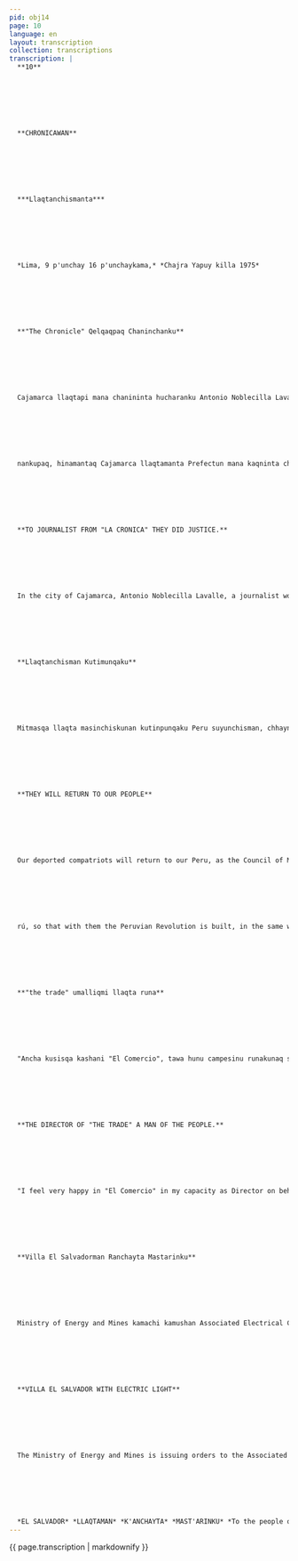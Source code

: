 ```yaml
---
pid: obj14
page: 10
language: en
layout: transcription
collection: transcriptions
transcription: |
  **10**
  
  
  
  
  
  
  
  **CHRONICAWAN**
  
  
  
  
  
  
  
  ***Llaqtanchismanta***
  
  
  
  
  
  
  
  *Lima, 9 p'unchay 16 p'unchaykama,* *Chajra Yapuy killa 1975*
  
  
  
  
  
  
  
  **"The Chronicle" Qelqaqpaq Chaninchanku**
  
  
  
  
  
  
  
  Cajamarca llaqtapi mana chanininta hucharanku Antonio Noblecilla Lavalle "La Crónica" llank'aq runata, chay yuyaymanmi chayanku Supreme Court of Justice Members nisqanchiskuna. Ñawpaqtaraq Mixed Correctional Court of Cajamarca, chanin taripaypi kamachikuqkuna piggy bank ranku Antonio Noblecillaman "La Crónica" mit'alipi qelqasqan rayku, Box brand llaqtamanta sut'illanta willakusqanmanta, piñay wasiman haykuchi
  
  
  
  
  
  
  
  nankupaq, hinamantaq Cajamarca llaqtamanta Prefectun mana kaqninta ch'ataran, mana chanin manta payman tumpaspa. Chay raykuñataq kay Cajamarcapi taripaqkuna Antonio Noblecillata, soo ta killapaq piñay wasiman haykuchiyta munaranku, qelqa kamachiyninkupi. Hinaspañataq pay Supreme Court of Justiceman chaninchanankupaq mañakuran,. Dr. Raúl Peña Cabreraq yanapayninwan chaninchayta tariparan.
  
  
  
  
  
  
  
  **TO JOURNALIST FROM "LA CRONICA" THEY DID JUSTICE.**
  
  
  
  
  
  
  
  In the city of Cajamarca, Antonio Noblecilla Lavalle, a journalist working for the newspaper "La Crónica", was unjustly accused, this ruling being revoked by the members of the Supreme Court of Justice. Previously, the Mixed Correctional Court of Cajamarca, in the hearing of this case, accused the journalist of "La Crónica" for having written in his chronicles, reliable events carried out in Cajamarca, for which he deserved the sanction of imprisonment from this court, all of this as a result of the slander of the Prefect of Cajamarca. Hence, the Cajamarquinos courts sentenced Antonio Noblecilla to six months of imprisonment, for which he presented an appeal through the lawyer Dr. Raúl Peña Cabrera before the Supreme Court of Justice, decreeing his freedom.
  
  
  
  
  
  
  
  **Llaqtanchisman Kutimunqaku**
  
  
  
  
  
  
  
  Mitmasqa llaqta masinchiskunan kutinpunqaku Peru suyunchisman, chhaynatan riqsichiwanchis Council of Ministers qelqa kamachiynin pi, iskay p’unchaypi Chaj ra Yapuy killa purisqanchispi. Kay kamachiwan hunt'achinku llaqta masinchiallin runa kayninta unanchayukunanpaq, hinaman taq tatichikushan ñawpaq llaqtanchismanta qarquy kamachikunata. Yachakusqan hina Perusuyunchismanta lluqsichiranku huj suyukunaman llaqtamasinchis runakunata, ñawpaq Governmentq kamachiyninwan, kikillantaqmi wisqachikuran mit'ali qelqakunata. Kunantaq Mosoq yuyaywan kamachiqkuna kamachikamushanku, llapan peruanukuna hanpukunan kupaq, paykunawan kushka Revolusion Peruana mast'arikunanpaq, kikillantaqmi lliw wisq'asqa mit'alikuna huqmanta kicharikunqaku llaqtanchis ñawinchananpaq, chaywantaq astawan kallpachakunan Peruvian Revolution.
  
  
  
  
  
  
  
  **THEY WILL RETURN TO OUR PEOPLE**
  
  
  
  
  
  
  
  Our deported compatriots will return to our Peru, as the Council of Ministers announced in a statement, two days after the president. month of September. With this pronouncement they comply with our compatriots in their desire to be useful to the people, leaving without effect the expulsion orders issued some time ago. As is known, several of our compatriots previously left Peru strangely bound for other countries, with orders issued from the previous Government, in the same way several news programs were closed. And now our rulers, with a new mentality, have decreed that all deported Peruvians return to Peru.
  
  
  
  
  
  
  
  rú, so that with them the Peruvian Revolution is built, in the same way the news, so that the people also listen (mast'arinankupaq.) from them and with this the Peruvian Revolution will be strengthened.
  
  
  
  
  
  
  
  **"the trade" umalliqmi llaqta runa**
  
  
  
  
  
  
  
  "Ancha kusisqa kashani "El Comercio", tawa hunu campesinu runakunaq sutinpi, umalliyasqay rayku", chhaynatan nin Alex Noriega Montero, "El Comercio" Asociación Civilmanta, chay kamachi chaskisqanpi. Alex Noriega Montero kashan, San Martin Markamanta, Riojamanta, "LosPioneros del Alto Mayo" cooperativemanta, paymi Lima llaqtaman hamuran "El Comercio" mit'ali qelqapi llank'ananpaq, National Agrarian Confederationq kamachiyninta hunt'achispa. Kay kamachi riqsisqanchiswanmi chayraqmi lliw Peru llaqtanchis, campesinukunaq sutinpi ñawpachikushan cheqaqmanta Revolusionpa hamut'asqanta, "El Comercio" mit'ali qelqatae kampesinukunaman haywarispa.
  
  
  
  
  
  
  
  **THE DIRECTOR OF "THE TRADE" A MAN OF THE PEOPLE.**
  
  
  
  
  
  
  
  "I feel very happy in "El Comercio" in my capacity as Director on behalf of four million farmers," were the words of Alex Noriega Montero, upon receiving said mandate from the Civil Association of "El Comercio." Alex Noriega Montero is from the Department of San Martín, in the province of Rioja and a member of the cooperative "los Pioneros del Alto Mayo", he came to the city of Lima to work in the newspaper "El Comercio", fulfilling an order from the National Agrarian Confederation. With this commission made known, the transfer of this newspaper to the peasantry of all of Peru is fulfilled in reality, in accordance with the provisions of the Revolution that "El Comercio" is for the peasants.
  
  
  
  
  
  
  
  **Villa El Salvadorman Ranchayta Mastarinku**
  
  
  
  
  
  
  
  Ministry of Energy and Mines kamachi kamushan Associated Electrical Companies, llank'aynikuwan Villa El Salvador Mosoq llaqtaman electricity k'anchayta Chay kamachi hunt'akunanpaqtaq, iskay chunka tawayuq Hunu sulista chaninchakunqa, kay mast'ariymi hunt'akunan huj, iskay, kinsa mit'akunapi wasichakuyman. Hinamantaq chay k'anchay masta'arikunqa VillaMaria del Triunfo llaqtakama, kay kamachin hunt'akunan isqon ichunka p'unchaypi.
  
  
  
  
  
  
  
  **VILLA EL SALVADOR WITH ELECTRIC LIGHT**
  
  
  
  
  
  
  
  The Ministry of Energy and Mines is issuing orders to the Associated Electrical Companies so that in their work program they extend electrical energy to the Young Town of Villa El Salvador. For this order to be fulfilled, the sum of twenty-four million soles has been budgeted, which will cover the first, second, and third stages of grouping of houses. Electric lighting will be extended to the town of Villa Maria del Triunfo, all to be completed within ninety days.
  
  
  
  
  
  
  
  *EL SALVADOR* *LLAQTAMAN* *K'ANCHAYTA* *MAST'ARINKU* *To the people of* *El Salvador* *extend* *electric lighting.*
---
```


{{ page.transcription | markdownify }}
